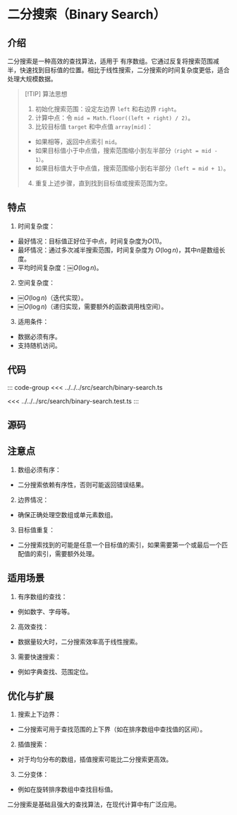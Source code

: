 # 二分搜索（Binary Search）

## 介绍

二分搜索是一种高效的查找算法，适用于 有序数组。它通过反复将搜索范围减半，快速找到目标值的位置。相比于线性搜索，二分搜索的时间复杂度更低，适合处理大规模数据。

> [!TIP] 算法思想
>
> 1. 初始化搜索范围：设定左边界 `left` 和右边界 `right`。
> 2. 计算中点：令 `mid = Math.floor((left + right) / 2)`。
> 3. 比较目标值 `target` 和中点值 `array[mid]`：
>
> - 如果相等，返回中点索引 `mid`。
> - 如果目标值小于中点值，搜索范围缩小到左半部分`（right = mid - 1）`。
> - 如果目标值大于中点值，搜索范围缩小到右半部分`（left = mid + 1）`。
>
> 4. 重复上述步骤，直到找到目标值或搜索范围为空。

## 特点

1. 时间复杂度：

- 最好情况：目标值正好位于中点，时间复杂度为$O(1)$。
- 最坏情况：通过多次减半搜索范围，时间复杂度为 $O(\log n)$，其中$n$是数组长度。
- 平均时间复杂度：￼$O(\log n)$。

2. 空间复杂度：

- ￼$O(\log n)$（迭代实现）。
- ￼$O(\log n)$（递归实现，需要额外的函数调用栈空间）。

3. 适用条件：

- 数据必须有序。
- 支持随机访问。

## 代码

::: code-group
<<< ../../../src/search/binary-search.ts

<<< ../../../src/search/binary-search.test.ts
:::

## 源码

<SourceGroup/>

## 注意点

1. 数组必须有序：

- 二分搜索依赖有序性，否则可能返回错误结果。

2. 边界情况：

- 确保正确处理空数组或单元素数组。

3. 目标值重复：

- 二分搜索找到的可能是任意一个目标值的索引，如果需要第一个或最后一个匹配值的索引，需要额外处理。

## 适用场景

1. 有序数组的查找：

- 例如数字、字母等。

2. 高效查找：

- 数据量较大时，二分搜索效率高于线性搜索。

3. 需要快速搜索：

- 例如字典查找、范围定位。

## 优化与扩展

1. 搜索上下边界：

- 二分搜索可用于查找范围的上下界（如在排序数组中查找值的区间）。

2. 插值搜索：

- 对于均匀分布的数组，插值搜索可能比二分搜索更高效。

3. 二分变体：

- 例如在旋转排序数组中查找目标值。

二分搜索是基础且强大的查找算法，在现代计算中有广泛应用。
